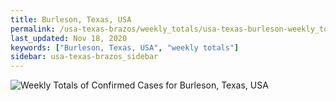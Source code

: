 ```yaml
---
title: Burleson, Texas, USA
permalink: /usa-texas-brazos/weekly_totals/usa-texas-burleson-weekly_totals.html
last_updated: Nov 18, 2020
keywords: ["Burleson, Texas, USA", "weekly totals"]
sidebar: usa-texas-brazos_sidebar
---
```


![Weekly Totals of Confirmed Cases for Burleson, Texas, USA](/covid_tracker/images/graphs/usa-texas-burleson-weekly_totals_graph.png)
